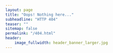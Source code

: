 ```yaml
---
layout: page
title: "Oops! Nothing here..."
subheadline: "HTTP 404"
teaser: ""
sitemap: false
permalink: "/404.html"
header:
	image_fullwidth: header_banner_larger.jpg
---
```


